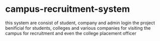 # campus-recruitment-system
this system are consist of student, company and admin login the project benificial for students, colleges and various companies for visiting the campus  for recruitment and even the college placement officer
